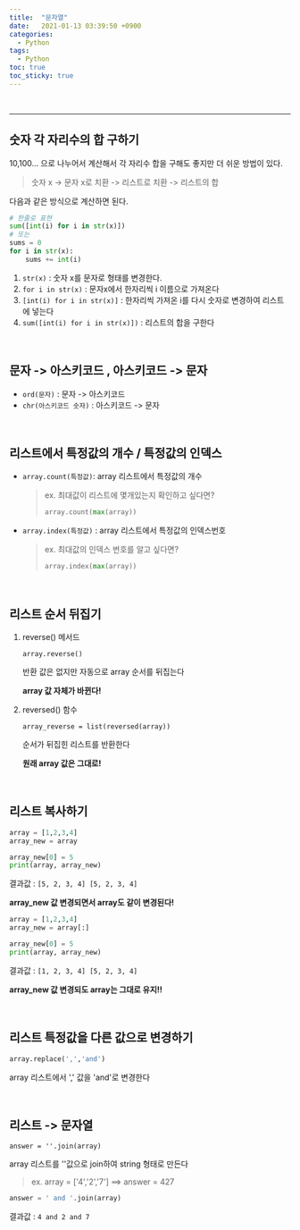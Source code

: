 ```yaml
---
title:  "문자열"
date:   2021-01-13 03:39:50 +0900
categories: 
  - Python
tags:
  - Python
toc: true
toc_sticky: true
---
```


<br>

---

## 숫자 각 자리수의 합 구하기

10,100... 으로 나누어서 계산해서 각 자리수 합을 구해도 좋지만 더 쉬운 방법이 있다.<br>

> 숫자 x -> 문자 x로 치환 -> 리스트로 치환 -> 리스트의 합

다음과 같은 방식으로 계산하면 된다.

```python
# 한줄로 표현
sum([int(i) for i in str(x)])
# 또는
sums = 0
for i in str(x):
    sums += int(i)    
```

1. ``str(x)``  :  숫자 x를 문자로 형태를 변경한다.
2. ``for i in str(x)``  :  문자x에서 한자리씩 i 이름으로 가져온다
3. ``[int(i) for i in str(x)]``  :  한자리씩 가져온 i를 다시 숫자로 변경하여 리스트에 넣는다
4. ``sum([int(i) for i in str(x)])`` : 리스트의 합을 구한다

<br>

## 문자 -> 아스키코드 , 아스키코드 -> 문자

- ``ord(문자)`` : 문자 -> 아스키코드 
- ``chr(아스키코드 숫자)`` : 아스키코드 -> 문자

<br>

## 리스트에서 특정값의 개수 / 특정값의 인덱스

- ``array.count(특정값)``: array 리스트에서 특정값의 개수

  > ex. 최대값이 리스트에 몇개있는지 확인하고 싶다면?
  >
  > ```python
  > array.count(max(array))
  > ```

- ``array.index(특정값)`` : array 리스트에서 특정값의 인덱스번호

  > ex. 최대값의 인덱스 번호를 알고 싶다면?
  >
  > ```python
  > array.index(max(array))
  > ```

  <br>

## 리스트 순서 뒤집기

1. reverse() 메서드

   ``array.reverse()``

   반환 값은 없지만 자동으로 array 순서를 뒤집는다

   **array 값 자체가 바뀐다!**

2. reversed() 함수

   ``array_reverse = list(reversed(array))``

   순서가 뒤집힌 리스트를 반환한다

   **원래 array 값은 그대로!**

<br>

## 리스트 복사하기

```python
array = [1,2,3,4]
array_new = array

array_new[0] = 5
print(array, array_new)
```

결과값 : ``[5, 2, 3, 4] [5, 2, 3, 4]``

**array_new 값 변경되면서 array도 같이 변경된다!**

```python
array = [1,2,3,4]
array_new = array[:]

array_new[0] = 5
print(array, array_new)
```

결과값 : ``[1, 2, 3, 4] [5, 2, 3, 4]``

**array_new 값 변경되도 array는 그대로 유지!!**

<br>

## 리스트 특정값을 다른 값으로 변경하기

```python
array.replace(',','and')
```

array 리스트에서 ',' 값을 'and'로 변경한다

<br>

## 리스트 -> 문자열

```pyhton
answer = ''.join(array)
```

array 리스트를 ''값으로 join하여 string 형태로 만든다

> ex. array = ['4','2','7']  ==> answer = 427

```py
answer = ' and '.join(array)
```

결과값 : ``4 and 2 and 7``